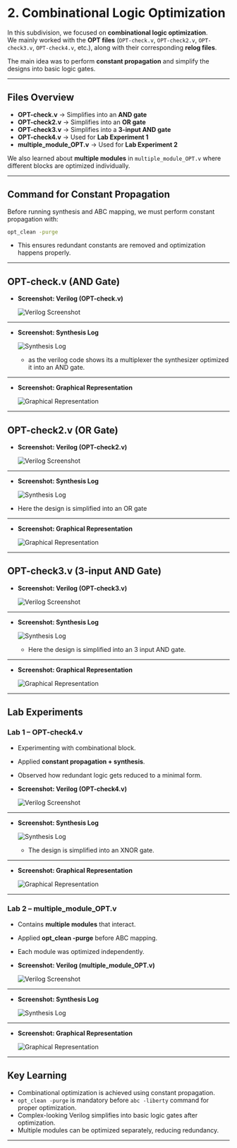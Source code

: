 # 2. Combinational Logic Optimization

In this subdivision, we focused on **combinational logic optimization**.  
We mainly worked with the **OPT files** (`OPT-check.v`, `OPT-check2.v`, `OPT-check3.v`, `OPT-check4.v`, etc.), along with their corresponding **relog files**.  

The main idea was to perform **constant propagation** and simplify the designs into basic logic gates.  

---

## Files Overview

- **OPT-check.v** → Simplifies into an **AND gate**  
- **OPT-check2.v** → Simplifies into an **OR gate**  
- **OPT-check3.v** → Simplifies into a **3-input AND gate**  
- **OPT-check4.v** → Used for **Lab Experiment 1**  
- **multiple_module_OPT.v** → Used for **Lab Experiment 2**

We also learned about **multiple modules** in `multiple_module_OPT.v` where different blocks are optimized individually.

---

## Command for Constant Propagation

Before running synthesis and ABC mapping, we must perform constant propagation with:

```bash
opt_clean -purge
```
- This ensures redundant constants are removed and optimization happens properly.

---

## OPT-check.v (AND Gate)

- **Screenshot: Verilog (OPT-check.v)**  

  ![Verilog Screenshot](.Screenshots/OPT-check_verilog.png) 

---

- **Screenshot: Synthesis Log**  

  ![Synthesis Log](.Screenshots/OPT-check_synth.png) 

  - as the verilog code shows its a multiplexer the synthesizer optimized it into an AND gate.

---

- **Screenshot: Graphical Representation**

  ![Graphical Representation](.Screenshots/OPT-check_graph.png)  

---

##  OPT-check2.v (OR Gate)

- **Screenshot: Verilog (OPT-check2.v)**  

  ![Verilog Screenshot](.Screenshots/OPT-check2_verilog.png)  

---

- **Screenshot: Synthesis Log**  

  ![Synthesis Log](.Screenshots/OPT-check2_synth.png) 

- Here the design is simplified into an OR gate
---

- **Screenshot: Graphical Representation**  

  ![Graphical Representation](.Screenshots/OPT-check2_graph.png)  

---

## OPT-check3.v (3-input AND Gate)

- **Screenshot: Verilog (OPT-check3.v)**  

  ![Verilog Screenshot](.Screenshots/OPT-check3_verilog.png)  

---

- **Screenshot: Synthesis Log**  

  ![Synthesis Log](Sscreenshots/OPT-check3_synth.png)  

  - Here the design is simplified into an 3 input AND gate.

---

- **Screenshot: Graphical Representation**  

  ![Graphical Representation](.Screenshots/OPT-check3_graph.png)  

---

##  Lab Experiments

###  Lab 1 – OPT-check4.v

- Experimenting with combinational block.  
- Applied **constant propagation + synthesis**.  
- Observed how redundant logic gets reduced to a minimal form.  

- **Screenshot: Verilog (OPT-check4.v)**

  ![Verilog Screenshot](.Screenshots/OPT-check4_verilog.png) 

---

- **Screenshot: Synthesis Log**  

  ![Synthesis Log](.Screenshots/OPT-check4_synth.png)

  - The design is simplified into an XNOR gate.  

---

- **Screenshot: Graphical Representation**  

  ![Graphical Representation](.Screenshots/OPT-check4_graph.png)  

---

###  Lab 2 – multiple_module_OPT.v

- Contains **multiple modules** that interact.  
- Applied **opt_clean -purge** before ABC mapping.  
- Each module was optimized independently.  

- **Screenshot: Verilog (multiple_module_OPT.v)**  

  ![Verilog Screenshot](.Screenshots/multiple_module_verilog.png)  

---

- **Screenshot: Synthesis Log**  

  ![Synthesis Log](.Screenshots/multiple_module_synth.png)

---

- **Screenshot: Graphical Representation**  

  ![Graphical Representation](.Screenshots/multiple_module_graph.png)  

---

## Key Learning

- Combinational optimization is achieved using constant propagation.
- `opt_clean -purge` is mandatory before `abc -liberty` command for proper optimization.
- Complex-looking Verilog simplifies into basic logic gates after optimization.
- Multiple modules can be optimized separately, reducing redundancy.

---